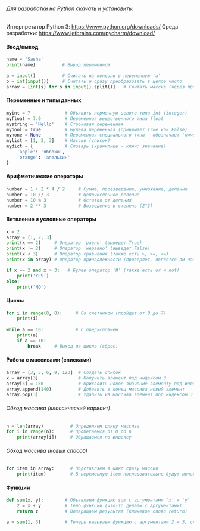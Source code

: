 ###### Для разработки на Python скачать и установить:
Интерпретатор Python 3: https://www.python.org/downloads/
Среда разработки: https://www.jetbrains.com/pycharm/download/

#### Ввод/вывод
```python
name = 'Sasha'
print(name)          # Вывод переменной

a = input()          # Считать из консоли в переменную 'a'
b = int(input())     # Считать и сразу преобразовать в целое число
array = [int(s) for s in input().split()]   # Считать массив (через пробел) и элементы преобразовать в числа
```

#### Переменные и типы данных
```python
myint = 7             # Объявить перменную целого типа int (integer)
myfloat = 7.0         # Переменная вещественного типа float
mystring = 'Hello'    # Строковая переменная
mybool = True         # Булева переменная (принимает True или False)
mynone = None         # Переменная специального типа - обозначает 'ничего' (принимает только None)
mylist = [1, 2, 3]    # Массив (список)
mydict = {            # Словарь (хранилище - ключ: значение)
    'apple': 'яблоко', 
    'orange': 'апельсин'
}
```


#### Арифметические операторы
```python
number = 1 + 2 * 4 / 2     # Сумма, проезведение, умножение, деление
number = 10 // 3           # Целочисленное деление
number = 10 % 3            # Остаток от деления
number = 2 ** 3            # Возведение в степень (2^3)
```

#### Ветвление и условные операторы
```python
x = 2  
array = [1, 2, 3]             
print(x == 2)     # Оператор 'равно' (выведет True)
print(x != 2)     # Оператор 'неравно' (выведет False)
print(x < 3)      # Оператор сравнения (также есть >, >=, <=)
print(x in array) # Оператор принадлежности (проверяет, является ли наша переменная элементом списка)

if x == 2 and x > 3:   # Булев оператор 'И' (также есть or и not)
    print('YES')
else:
    print('NO') 
```

#### Циклы
```python
for i in range(0, 8):     # Со счетчиком (пройдет от 0 до 7)
    print(i)
    
while a == 10:            # С предусловием
    print(a)  
    if a == 10:
        break     # Выход из цикла (сброс)
```

#### Работа с массивами (списками)
```python
array = [3, 5, 6, 9, 123]  # Создать список
x = array[3]               # Получить элемент под индексом 3
array[3] = 150             # Присвоить новое значение элементу под индексом 3
array.append(140)          # Добавить в конец массива новый элемент
array.pop(3)               # Удалить из массива элемент под индексом 3
```

###### Обход массива (классический вариант)
```python
n = len(array)          # Определяем длину массива
for i in range(n):      # Пробегаемся от 0 до n
    print(array[i])     # Обращаемся по индексу
```
###### Обход массива (новый способ)    
```python
for item in array:      # Подставляем в цикл сразу массив
    print(item)         # В переменную item последовательно будут попадать элементы массива 
```
#### Функции
```python
def sum(x, y):        # Объявляем функцию sum с аргументами 'x' и 'y'
    z = x + y         # Тело функции (что-то делаем с аргументами)
    return z          # Возвращаем результат (ключевое слово return)

a = sum(1, 3)         # Теперь вызываем функцию с аргументами 2 и 3, складываем результат в переменную 'a'    
```
